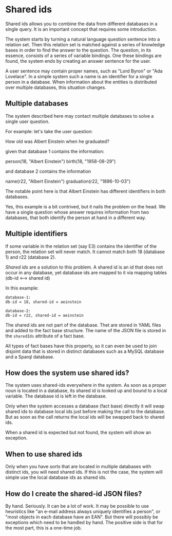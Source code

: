 # Shared ids

Shared ids allows you to combine the data from different databases in a single query. It is an important concept that
requires some introduction.

The system starts by turning a natural language question sentence into a relation set.
Then this relation set is matched against a series of knowledge bases in order to find the answer to the question.
The question, in its essence, consists of a series of variable bindings.
One these bindings are found, the system ends by creating an answer sentence for the user.

A user sentence may contain proper names, such as "Lord Byron" or "Ada Lovelace".
In a simple system such a name is an identifier for a single person in a database.
When information about the entities is distributed over multiple databases, this situation changes.

## Multiple databases

The system described here may contact multiple databases to solve a single user question.

For example: let's take the user question:

How old was Albert Einstein when he graduated?

given that database 1 contains the information:

person(18, "Albert Einstein")
birth(18, "1958-08-29")

and database 2 contains the information

name(r22, "Albert Einstein")
graduation(r22, "1896-10-03")

The notable point here is that Albert Einstein has different identifiers in both databases.

Yes, this example is a bit contrived, but it nails the problem on the head. We have a single question whose answer requires information from two databases, that both identify the person at hand in a different way.

## Multiple identifiers

If some variable in the relation set (say E3) contains the identifier of the person, the relation set will never match.
It cannot match both 18 (database 1) and r22 (database 2).

_Shared ids_ are a solution to this problem. A shared id is an id that does not occur in any database, yet database ids
are mapped to it via mapping tables (db-id <--> shared id)

In this example:

    database-1:
    db-id = 18, shared-id = aeinstein
    
    database-2:
    db-id = r22, shared-id = aeinstein

The shared ids are not part of the database. Thet are stored in YAML files and added to the fact base structure. The
name of the JSON file is stored in the `sharedIds` attribute of a fact base.

All types of fact bases have this property, so it can even be used to join
disjoint data that is stored in distinct databases such as a MySQL database and a Sparql database.

## How does the system use shared ids?

The system uses shared-ids everywhere in the system. As soon as a proper noun is located in a database, its shared id is
looked up and bound to a local variable. The database id is left in the database.

Only when the system accesses a database (fact base) directly it will swap shared ids to database local ids just before
making the call to the database. But as soon as the call returns the local ids will be swapped back to shared ids.

When a shared id is expected but not found, the system will show an exception.

## When to use shared ids

Only when you have sorts that are located in multiple databases with distinct ids, you will need shared ids.
If this is not the case, the system will simple use the local database ids as shared ids.

## How do I create the shared-id JSON files?

By hand. Seriously. It can be a lot of work. It may be possible to use heuristics like "an e-mail address always
uniquely identifies a person", or "most objects in each database have an EAN". But there will possibly be exceptions
which need to be handled by hand. The positive side is that for the most part, this is a one-time job.

